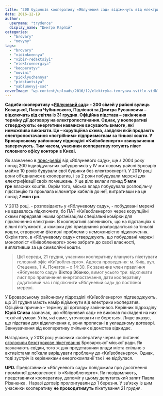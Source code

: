 ```yaml
---
title: "200 будинків кооперативу «Яблуневий сад» відімкнуть від електрики під Новий рік. ОНОВЛЕНО"
date: 2016-12-19
author: 
  username: "trydence"
  display_name: "Дмитро Карпій"
categories: 
  - "brovary"
  - "novyny"
tags: 
  - "brovary"
  - "vidimknennya"
  - "vibir-redaktsiyi"
  - "elektroenergiya"
  - "kooperatyv"
  - "novini"
  - "pidklyuchennya"
  - "pidstantsiya"
  - "yablunevyj-sad"
coverImage: "wp-content/uploads/2016/12/elektryka-temryava-svitlo-vidklyuchennya-vidimknennya.jpg"
---
```


**Садиби кооперативу «[Яблуневий сад](https://apple-garden.at.ua/)» - 200 сімей у районі вулиць Козацької, Павла Чубинського, Підлісної та Дмитра Русановича – відключать від світла із 31 грудня. Офіційна підстава – закінчення терміну дії договору на електропостачання. Однак, у кооперативі стверджують: енергетики навмисне висувають вимоги, які неможливо виконати. Це – корупційна схема, завдяки якій продають електропостачання «потрібним» підприємствам за тіньові кошти. У Броварському районному підрозділі «Київобленерго» звинувачення заперечують. Тим часом, учасники кооперативу готують пікет головного офісу контори в Києві.**

Як зазначено в [прес-релізі](https://www.slideshare.net/DmytroKarpiy/21-2016-70265871) від «Яблуневого саду», ще з 2004 року понад 200 індивідуальних забудовників у IV житловому районі Броварів майже 10 років будували свої будинки без електроенергії. У 2010 році вони об’єдналися в кооператив, і за 2 роки побудували мережі для електрифікації своїх помешкань. У це діло вклали понад **5 млн грн** власних коштів. Окрім того, міська влада побудувала розподільчу підстанцію та проклала кілометри кабелів до неї, витративши на це понад **7 млн грн.**

У 2013 році, - розповідають у «Яблуневому саду», - побудовані мережі не вдавалось підключити, бо ПАТ «Київобленерго» через корупційні схеми передавав іншим організаціям спеціальні комірки для підключення електрики. В кооперативі запевняють, що на підстанціях є вільні потужності, а комірки для приєднання розпродаються за тіньові кошти, створюючи фіктивні проблеми з неможливістю підключення. Окрім того, в «Яблуневому саду» стверджують, що побудовані мережі монополіст «Київобленерго» хоче забрати до своєї власності, виплативши за це символічні кошти.

> Цієї середи, 21 грудня, учасники кооперативу планують пікетувати головний офіс «Київобленерго». Адреса проведення: м. Київ, вул. Стеценка, 1-А. Початок – о 14:30. Як зазначив член правління «Яблуневого саду» **Віктор Збанко**, вимог усього три: відкликати лист про припинення енергопостачання, дати кооперативу додатковий час і підключити «Яблуневий сад» до постійної мережі.

У Броварському районному підрозділі «Київобленерго» підтверджують, що 31 грудня мають намір відімкнути від електрики кооператив. Офіційна причина – терміну дії договору закінчився. Керівник підрозділу **Юрій Слива** зазначає, що «Яблуневий сад» не виконав покладені на них технічні умови. Утім, які саме, уточнювати не береться. Лише вказує, що підстави для відключення є, вони прописані в укладеному договорі. Звинувачення від кооперативу очільник відомства відкидає.

Нагадаємо, у 2013 році учасники кооперативу через це питання [оголосили безстрокове пікетування](https://mpz.brovary.org/zavtra-brovarski-zabudovniki-rozpochnut-bezstrokove-piketuvannya-miskradi/) Броварської міської ради. Як зазначають свідки, того ж дня представники влади міста спільно з активістами поїхали вирішувати проблему до «Київобленерго». Однак, тоді зустріч із керівниками енергокомпанії так і не відбулася.

**UPD.** Представники «Яблуневого саду» повідомили про досягнення проміжної домовленості із «Київобленерго». Як повідомляють, представники кооперативу, допоміг у цьому депутатський запит Павла Різаненка.  Наразі договір пролонгували до 1 березня. У зв'язку із цим учасники кооперативу **не проводитимуть** пікетування 21 грудня.
